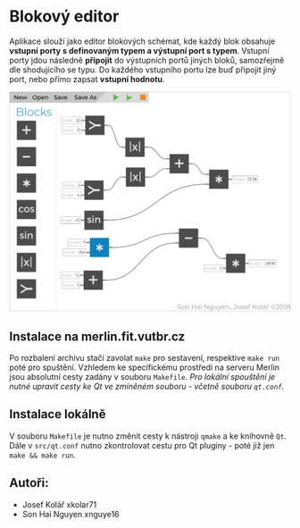 # Blokový editor
Aplikace slouží jako editor blokových schémat, kde každý blok obsahuje **vstupní porty s definovaným typem a výstupní port s typem**.
Vstupní porty jdou následně **připojit** do výstupních portů jiných bloků, samozřejmě dle shodujícího se typu.
Do každého vstupního portu lze buď připojit jiný port, nebo přímo zapsat **vstupní hodnotu**. 

![Screenshot](./screenshot.png)

## Instalace na merlin.fit.vutbr.cz
Po rozbalení archivu stačí zavolat `make` pro sestavení, respektive `make run` poté pro spuštění.
Vzhledem ke specifickému prostředí na serveru Merlin jsou absolutní cesty zadány v souboru `Makefile`.
_Pro lokální spouštění je nutné upravit cesty ke Qt ve zmíněném souboru - včetně souboru `qt.conf`._

## Instalace lokálně
V souboru `Makefile` je nutno změnit cesty k nástroji `qmake` a ke knihovně `Qt`. Dále v `src/qt.conf` nutno zkontrolovat cestu pro Qt pluginy - poté již jen `make && make run`.

## Autoři:
- Josef Kolář xkolar71
- Son Hai Nguyen xnguye16
